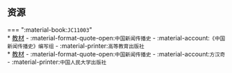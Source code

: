 ## 资源  
=== ":material-book:`JC11003`"  
    * [教材](https://api.hanximeng.com/lanzou/?url=https://cqu-openlib.lanzout.com/iUY5W294q02j&type=down) - :material-format-quote-open:`中国新闻传播史` - :material-account:`《中国新闻传播史》编写组` - :material-printer:`高等教育出版社`  
    * [教材](https://api.hanximeng.com/lanzou/?url=https://cqu-openlib.lanzout.com/iRGT6294qcrg&type=down) - :material-format-quote-open:`中国新闻传播史` - :material-account:`方汉奇` - :material-printer:`中国人民大学出版社`  